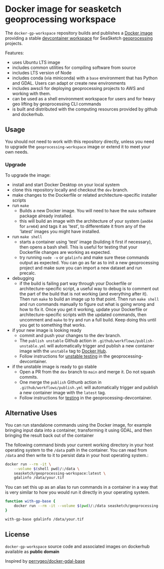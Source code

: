 # Docker image for seasketch geoprocessing workspace

The `docker-gp-workspace` repository builds and publishes a [Docker image](https://hub.docker.com/r/seasketch/geoprocessing-workspace) providing a stable [devcontainer workspace](https://github.com/seasketch/geoprocessing-devcontainer) for SeaSketch [geoprocessing](https://github.com/seasketch/geoprocessing) projects.

Features:

- uses Ubuntu LTS image
- includes common utilities for compiling software from source
- includes LTS version of Node
- includes conda (via miniconda) with a `base` environment that has Python and GDAL.  Users can adapt or create new environments
- includes awscli for deploying geoprocessing projects to AWS and working with them.
- can be used as a shell environment workspace for users and for heavy geo lifting by geoprocessing CLI commands
- is built and distributed with the computing resources provided by github and dockerhub.

## Usage

You should not need to work with this repository directly, unless you need to upgrade the `geoprocessing-workspace` image or extend it to meet your own needs.

### Upgrade

To upgrade the image:

- install and start Docker Desktop on your local system
- clone this repository locally and checkout the `dev` branch.
- make changes to the Dockerfile or related architecture-specific installer scripts
- run `make`
  - Builds a new Docker image.  You will need to have the `make` software package already installed.
  - this will build an image with the architecture of your system (`amd64` for `arm64`) and tags it as 'test', to differentiate it from any of the 'latest' images you might have installed.
- run `make shell`
  - starts a container using 'test' image (building it first if necessary), then opens a bash shell.  This is useful for testing that your Dockerfile changes are working as expected.
  - try running `node -v` or `gdalinfo` and make sure these commands output as expected.  You can go as far as to init a new geoprocessing project and make sure you can import a new dataset and run precalc.
- debugging
  - if the build is failing part way through your Dockerfile or architecture-specific script, a useful way to debug is to comment out the part of the build that is not working (and everything after it).  Then run `make` to build an image up to that point.  Then run `make shell` and run commands manually to figure out what is going wrong and how to fix it.  Once you get it working, update your Dockerfile or architecture-specific scripts with the updated commands, then uncomment and `make` to try and run a full build.  Keep doing this until you get to something that works.
- if your new image is looking ready
  - commit and push your changes to the dev branch.
  - The `publish unstable` Github action in `.github/workflows/publish-unstable.yml` will automatically trigger and publish a new container image with the `unstable` tag to [Docker Hub](https://hub.docker.com/r/seasketch/geoprocessing-workspace/tags).
  - Follow instructions for [unstable testing](https://seasketch.github.io/geoprocessing/docs/next/tutorials/upgrade/#upgrade-devcontainer) in the geoprocessing-devcontainer.
- if the unstable image is ready to go stable
  - Open a PR from the `dev` branch to `main` and merge it.  Do not squash commits.
  - One merge the `publish` Githunb action in `.github/workflows/publish.yml` will automatically trigger and publish a new container image with the `latest` tag.
  - Follow instructions for [testing](https://seasketch.github.io/geoprocessing/docs/next/tutorials/upgrade/#upgrade-devcontainer) in the geoprocessing-devcontainer.

## Alternative Uses

You can run standalone commands using the Docker image, for example bringing input data into a container, transforming it using GDAL, and then bringing the result back out of the container

The following command binds your current working directory in your host operating system to the `/data` path in the container.  You can read from `/data` and then write to it to persist data in your host operating system.:

```bash
docker run --rm -it \
    --volume $(shell pwd)/:/data \
    seasketch/geoprocessing-workspace:latest \
    gdalinfo /data/your.tif
```

You can set this up as an alias to run commands in a container in a way that is very similar to how you would run it directly in your operating system.

```bash
function with-gp-base {
    docker run --rm -it --volume $(pwd)/:/data seasketch/geoprocessing-workspace:latest "$@"
}

with-gp-base gdalinfo /data/your.tif
```

## License

`docker-gp-workspace` source code and associated images on dockerhub available as **public domain**

Inspired by [perrygeo/docker-gdal-base](https://github.com/perrygeo/docker-gdal-base)
